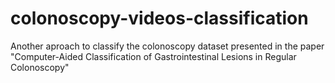 # colonoscopy-videos-classification
Another aproach to classify the colonoscopy dataset presented in the paper "Computer-Aided Classification of Gastrointestinal Lesions in Regular Colonoscopy"
